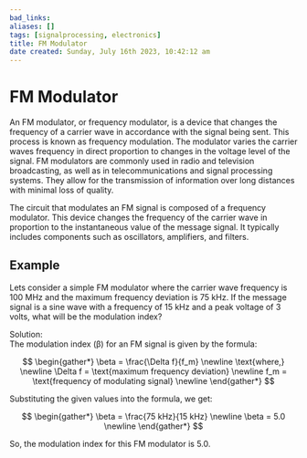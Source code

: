 ```yaml
---
bad_links: 
aliases: []
tags: [signalprocessing, electronics]
title: FM Modulator
date created: Sunday, July 16th 2023, 10:42:12 am
---
```

# FM Modulator

An FM modulator, or frequency modulator, is a device that changes the frequency of a carrier wave in accordance with the signal being sent. This process is known as frequency modulation. The modulator varies the carrier waves frequency in direct proportion to changes in the voltage level of the signal. FM modulators are commonly used in radio and television broadcasting, as well as in telecommunications and signal processing systems. They allow for the transmission of information over long distances with minimal loss of quality.

The circuit that modulates an FM signal is composed of a frequency modulator. This device changes the frequency of the carrier wave in proportion to the instantaneous value of the message signal. It typically includes components such as oscillators, amplifiers, and filters.

## Example

Lets consider a simple FM modulator where the carrier wave frequency is 100 MHz and the maximum frequency deviation is 75 kHz. If the message signal is a sine wave with a frequency of 15 kHz and a peak voltage of 3 volts, what will be the modulation index?

Solution:  
The modulation index (β) for an FM signal is given by the formula:

$$
\begin{gather*} 
\beta = \frac{\Delta f}{f_m} \newline
\text{where,} \newline
\Delta f = \text{maximum frequency deviation} \newline
f_m = \text{frequency of modulating signal} \newline
\end{gather*}
$$

Substituting the given values into the formula, we get:

$$
\begin{gather*} 
\beta = \frac{75 kHz}{15 kHz} \newline
\beta = 5.0 \newline
\end{gather*}
$$

So, the modulation index for this FM modulator is 5.0.
